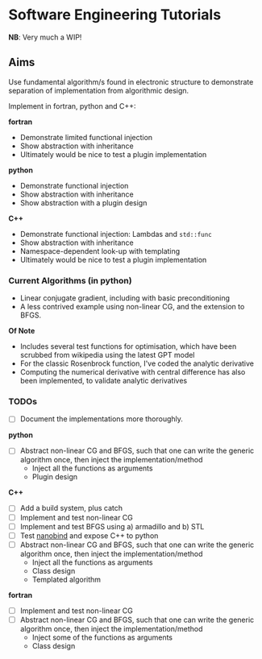 # Software Engineering Tutorials

**NB**: Very much a WIP!

## Aims

Use fundamental algorithm/s found in electronic structure to demonstrate 
separation of implementation from algorithmic design. 

Implement in fortran, python and C++:

**fortran**

* Demonstrate limited functional injection
* Show abstraction with inheritance 
* Ultimately would be nice to test a plugin implementation

**python**

* Demonstrate functional injection
* Show abstraction with inheritance 
* Show abstraction with a plugin design

**C++** 

* Demonstrate functional injection: Lambdas and `std::func`
* Show abstraction with inheritance 
* Namespace-dependent look-up with templating
* Ultimately would be nice to test a plugin implementation


### Current Algorithms (in python)
* Linear conjugate gradient, including with basic preconditioning
* A less contrived example using non-linear CG, and the extension to BFGS.

**Of Note**

* Includes several test functions for optimisation, which have been scrubbed from wikipedia
  using the latest GPT model
* For the classic Rosenbrock function, I've coded the analytic derivative
* Computing the numerical derivative with central difference has also been implemented, to
  validate analytic derivatives

### TODOs

- [ ] Document the implementations more thoroughly.

**python**
- [ ] Abstract non-linear CG and BFGS, such that one can write the generic algorithm once,
then inject the implementation/method
   - Inject all the functions as arguments
   - Plugin design

**C++** 

- [ ] Add a build system, plus catch
- [ ] Implement and test non-linear CG
- [ ] Implement and test BFGS using a) armadillo and b) STL
- [ ] Test [nanobind](https://github.com/wjakob/nanobind) and expose C++ to python
- [ ] Abstract non-linear CG and BFGS, such that one can write the generic algorithm once,
  then inject the implementation/method
    - Inject all the functions as arguments
    - Class design
    - Templated algorithm

**fortran**

- [ ] Implement and test non-linear CG
- [ ] Abstract non-linear CG and BFGS, such that one can write the generic algorithm once,
  then inject the implementation/method
    - Inject some of the functions as arguments
    - Class design
